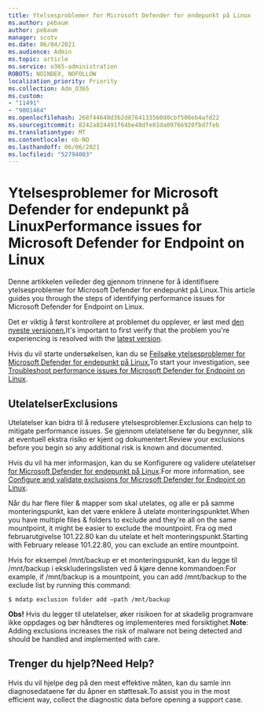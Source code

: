 ```yaml
---
title: Ytelsesproblemer for Microsoft Defender for endepunkt på Linux
ms.author: pebaum
author: pebaum
manager: scotv
ms.date: 06/04/2021
ms.audience: Admin
ms.topic: article
ms.service: o365-administration
ROBOTS: NOINDEX, NOFOLLOW
localization_priority: Priority
ms.collection: Adm_O365
ms.custom:
- "11491"
- "9001464"
ms.openlocfilehash: 268f44640d3b2d8764133560d0cbf500eb4afd22
ms.sourcegitcommit: 8242a824491f64be48dfe81da09766920fbd7feb
ms.translationtype: MT
ms.contentlocale: nb-NO
ms.lasthandoff: 06/06/2021
ms.locfileid: "52794003"
---
```

# <a name="performance-issues-for-microsoft-defender-for-endpoint-on-linux"></a><span data-ttu-id="04a8e-102">Ytelsesproblemer for Microsoft Defender for endepunkt på Linux</span><span class="sxs-lookup"><span data-stu-id="04a8e-102">Performance issues for Microsoft Defender for Endpoint on Linux</span></span>

<span data-ttu-id="04a8e-103">Denne artikkelen veileder deg gjennom trinnene for å identifisere ytelsesproblemer for Microsoft Defender for endepunkt på Linux.</span><span class="sxs-lookup"><span data-stu-id="04a8e-103">This article guides you through the steps of identifying performance issues for Microsoft Defender for Endpoint on Linux.</span></span>

<span data-ttu-id="04a8e-104">Det er viktig å først kontrollere at problemet du opplever, er løst med [den nyeste versjonen.](/microsoft-365/security/defender-endpoint/linux-whatsnew)</span><span class="sxs-lookup"><span data-stu-id="04a8e-104">It's important to first verify that the problem you're experiencing is resolved with the [latest version](/microsoft-365/security/defender-endpoint/linux-whatsnew).</span></span> 

<span data-ttu-id="04a8e-105">Hvis du vil starte undersøkelsen, kan du se [Feilsøke ytelsesproblemer for Microsoft Defender for endepunkt på Linux.](/microsoft-365/security/defender-endpoint/linux-support-perf)</span><span class="sxs-lookup"><span data-stu-id="04a8e-105">To start your investigation, see [Troubleshoot performance issues for Microsoft Defender for Endpoint on Linux](/microsoft-365/security/defender-endpoint/linux-support-perf).</span></span>

## <a name="exclusions"></a><span data-ttu-id="04a8e-106">Utelatelser</span><span class="sxs-lookup"><span data-stu-id="04a8e-106">Exclusions</span></span>

<span data-ttu-id="04a8e-107">Utelatelser kan bidra til å redusere ytelsesproblemer.</span><span class="sxs-lookup"><span data-stu-id="04a8e-107">Exclusions can help to mitigate performance issues.</span></span> <span data-ttu-id="04a8e-108">Se gjennom utelatelsene før du begynner, slik at eventuell ekstra risiko er kjent og dokumentert.</span><span class="sxs-lookup"><span data-stu-id="04a8e-108">Review your exclusions before you begin so any additional risk is known and documented.</span></span>

<span data-ttu-id="04a8e-109">Hvis du vil ha mer informasjon, kan du se Konfigurere og validere utelatelser [for Microsoft Defender for endepunkt på Linux](/microsoft-365/security/defender-endpoint/linux-exclusions).</span><span class="sxs-lookup"><span data-stu-id="04a8e-109">For more information, see [Configure and validate exclusions for Microsoft Defender for Endpoint on Linux](/microsoft-365/security/defender-endpoint/linux-exclusions).</span></span>

<span data-ttu-id="04a8e-110">Når du har flere filer & mapper som skal utelates, og alle er på samme monteringspunkt, kan det være enklere å utelate monteringspunktet.</span><span class="sxs-lookup"><span data-stu-id="04a8e-110">When you have multiple files & folders to exclude and they're all on the same mountpoint, it might be easier to exclude the mountpoint.</span></span> <span data-ttu-id="04a8e-111">Fra og med februarutgivelse 101.22.80 kan du utelate et helt monteringspunkt.</span><span class="sxs-lookup"><span data-stu-id="04a8e-111">Starting with February release 101.22.80, you can exclude an entire mountpoint.</span></span>

<span data-ttu-id="04a8e-112">Hvis for eksempel /mnt/backup er et monteringspunkt, kan du legge til /mnt/backup i ekskluderingslisten ved å kjøre denne kommandoen:</span><span class="sxs-lookup"><span data-stu-id="04a8e-112">For example, if /mnt/backup is a mountpoint, you can add /mnt/backup to the exclude list by running this command:</span></span>

`$ mdatp exclusion folder add –path /mnt/backup`

<span data-ttu-id="04a8e-113">**Obs!** Hvis du legger til utelatelser, øker risikoen for at skadelig programvare ikke oppdages og bør håndteres og implementeres med forsiktighet.</span><span class="sxs-lookup"><span data-stu-id="04a8e-113">**Note**: Adding exclusions increases the risk of malware not being detected and should be handled and implemented with care.</span></span>

## <a name="need-help"></a><span data-ttu-id="04a8e-114">Trenger du hjelp?</span><span class="sxs-lookup"><span data-stu-id="04a8e-114">Need Help?</span></span>

<span data-ttu-id="04a8e-115">Hvis du vil hjelpe deg på den mest effektive måten, kan du samle inn diagnosedataene før du åpner en støttesak.</span><span class="sxs-lookup"><span data-stu-id="04a8e-115">To assist you in the most efficient way, collect the diagnostic data before opening a support case.</span></span>
